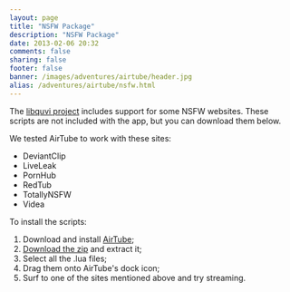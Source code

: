 ```yaml
---
layout: page
title: "NSFW Package"
description: "NSFW Package"
date: 2013-02-06 20:32
comments: false
sharing: false
footer: false
banner: /images/adventures/airtube/header.jpg
alias: /adventures/airtube/nsfw.html
---
```


The <a target="_blank" href="http://quvi.sourceforge.net/">libquvi project</a> includes support for some NSFW websites. These scripts are not included with the app, but you can download them below.

We tested AirTube to work with these sites:

- DeviantClip
- LiveLeak
- PornHub
- RedTub
- TotallyNSFW
- Videa

To install the scripts:

1. Download and install <a href="/airtube">AirTube</a>;
2. <a href="http://download.dangercove.com/airtube/scripts/nsfw.zip">Download the zip</a> and extract it;
3. Select all the .lua files;
4. Drag them onto AirTube's dock icon;
5. Surf to one of the sites mentioned above and try streaming.
